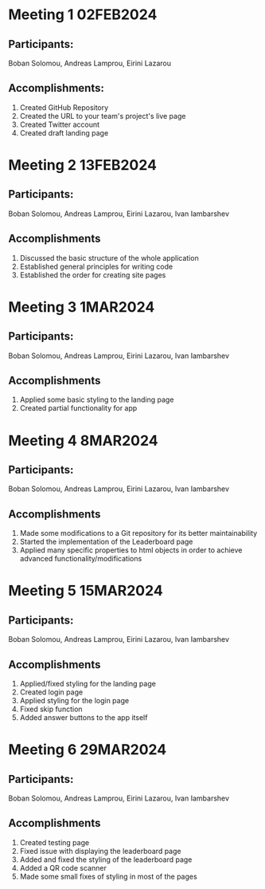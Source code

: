 # Meeting 1 02FEB2024
## Participants:

Boban Solomou, Andreas Lamprou, Eirini Lazarou

## Accomplishments:

1) Created GitHub Repository
2) Created the URL to your team's project's live page
3) Created Twitter account
4) Created draft landing page


# Meeting 2 13FEB2024
## Participants:

Boban Solomou, Andreas Lamprou, Eirini Lazarou, Ivan Iambarshev

## Accomplishments 

1) Discussed the basic structure of the whole application
2) Established general principles for writing code
3) Established the order for creating site pages


# Meeting 3 1MAR2024
## Participants:

Boban Solomou, Andreas Lamprou, Eirini Lazarou, Ivan Iambarshev

## Accomplishments 

1) Applied some basic styling to the landing page
2) Created partial functionality for app


# Meeting 4 8MAR2024
## Participants:

Boban Solomou, Andreas Lamprou, Eirini Lazarou, Ivan Iambarshev

## Accomplishments 

1) Made some modifications to a Git repository for its better maintainability
2) Started the implementation of the Leaderboard page
3) Applied many specific properties to html objects in order to achieve advanced functionality/modifications


# Meeting 5 15MAR2024
## Participants:

Boban Solomou, Andreas Lamprou, Eirini Lazarou, Ivan Iambarshev

## Accomplishments 

1) Applied/fixed styling for the landing page
2) Created login page
3) Applied styling for the login page
4) Fixed skip function
5) Added answer buttons to the app itself


# Meeting 6 29MAR2024
## Participants:

Boban Solomou, Andreas Lamprou, Eirini Lazarou, Ivan Iambarshev

## Accomplishments

1) Created testing page 
2) Fixed issue with displaying the leaderboard page
3) Added and fixed the styling of the leaderboard page
4) Added a QR code scanner
5) Made some small fixes of styling in most of the pages  